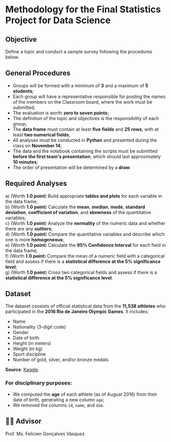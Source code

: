 # Methodology for the Final Statistics Project for Data Science

## Objective

Define a topic and conduct a sample survey following the procedures below.

## General Procedures

- Groups will be formed with a minimum of **3** and a maximum of **5 students**;
- Each group will have a representative responsible for posting the names of the members on the Classroom board, where the work must be submitted;
- The evaluation is worth **zero to seven points**;
- The definition of the topic and objectives is the responsibility of each group;
- The **data frame** must contain at least **five fields** and **25 rows**, with at least **two numerical fields**;
- All analyses must be conducted in **Python** and presented during the class on **November 14**;
- The data and the notebook containing the scripts must be submitted **before the first team's presentation**, which should last approximately **10 minutes**;
- The order of presentation will be determined by a **draw**.

## Required Analyses

a) (Worth **1.0 point**) Build appropriate **tables and plots** for each variable in the data frame;  
b) (Worth **1.0 point**) Calculate the **mean**, **median**, **mode**, **standard deviation**, **coefficient of variation**, and **skewness** of the quantitative variables;  
c) (Worth **1.0 point**) Analyze the **normality** of the numeric data and whether there are any **outliers**;  
d) (Worth **1.0 point**) Compare the quantitative variables and describe which one is more **homogeneous**;  
e) (Worth **1.0 point**) Calculate the **95% Confidence Interval** for each field in the data frame;  
f) (Worth **1.0 point**) Compare the mean of a numeric field with a categorical field and assess if there is a **statistical difference at the 5% significance level**;  
g) (Worth **1.0 point**) Cross two categorical fields and assess if there is a **statistical difference at the 5% significance level**.

## Dataset

The dataset consists of official statistical data from the **11,538 athletes** who participated in the **2016 Rio de Janeiro Olympic Games**. It includes:

- Name  
- Nationality (3-digit code)  
- Gender  
- Date of birth  
- Height (in meters)  
- Weight (in kg)  
- Sport discipline  
- Number of gold, silver, and/or bronze medals  

**Source**: [Kaggle](https://www.google.com/url?q=https%3A%2F%2Fwww.kaggle.com%2Frio2016%2Folympic-games%2F)

### For disciplinary purposes:

- We computed the **age** of each athlete (as of August 2016) from their date of birth, generating a new column `age`;  
- We removed the columns `id`, `name`, and `dob`.

## 👨‍🏫 Advisor

Prof. Ms. Felicien Gonçalves Vásquez

